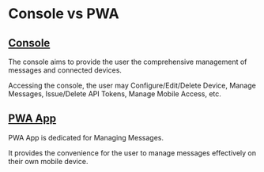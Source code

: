 # Console vs PWA 

## [Console](#intro-console)
The console aims to provide the user the comprehensive management of messages and connected devices.

Accessing the console, the user may Configure/Edit/Delete Device, Manage Messages,
Issue/Delete API Tokens, Manage Mobile Access, etc.

## [PWA App](#intro-pwaApp)
PWA App is dedicated for Managing Messages.

It provides the convenience for the user to manage messages effectively on their own mobile device.

